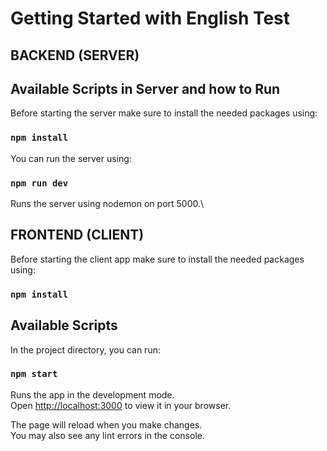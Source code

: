 # Getting Started with English Test


## BACKEND (SERVER)
## Available Scripts in Server and how to Run

Before starting the server make sure to install the needed packages using:

### `npm install`

You can run the server using:

### `npm run dev`

Runs the server using nodemon on port 5000.\

## FRONTEND (CLIENT)

Before starting the client app make sure to install the needed packages using:

### `npm install`

## Available Scripts

In the project directory, you can run:

### `npm start`

Runs the app in the development mode.\
Open [http://localhost:3000](http://localhost:3000) to view it in your browser.

The page will reload when you make changes.\
You may also see any lint errors in the console.
